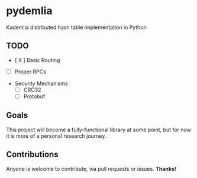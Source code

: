 # pydemlia
Kademlia distributed hash table implementation in Python

## TODO
- [ X ] Basic Routing
- [ ] Proper RPCs
- Security Mechanisms
    - [ ] CRC32
    - [ ] Protobuf

## Goals
This project will become a fully-functional library at some point, but for now it is more of a personal research journey.

## Contributions
Anyone is welcome to contribute, via pull requests or issues. **Thanks!**